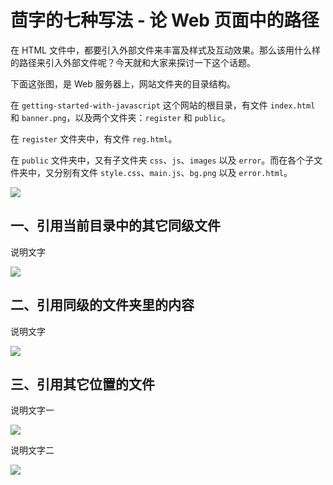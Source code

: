 # 茴字的七种写法 - 论 Web 页面中的路径

在 HTML 文件中，都要引入外部文件来丰富及样式及互动效果。那么该用什么样的路径来引入外部文件呢？今天就和大家来探讨一下这个话题。

下面这张图，是 Web 服务器上，网站文件夹的目录结构。

在 `getting-started-with-javascript` 这个网站的根目录，有文件 `index.html` 和 `banner.png`，以及两个文件夹：`register` 和 `public`。

在 `register` 文件夹中，有文件 `reg.html`。

在 `public` 文件夹中，又有子文件夹 `css`、`js`、`images` 以及 `error`。而在各个子文件夹中，又分别有文件 `style.css`、`main.js`、`bg.png` 以及 `error.html`。

![](https://gitee.com/samsara9527/Pics/raw/master/relative-path/relative-path-in-web-page_01.png)

## 一、引用当前目录中的其它同级文件

说明文字

![](https://gitee.com/samsara9527/Pics/raw/master/relative-path/relative-path-in-web-page_03.png)

## 二、引用同级的文件夹里的内容

说明文字

![](https://gitee.com/samsara9527/Pics/raw/master/relative-path/relative-path-in-web-page_02.png)

## 三、引用其它位置的文件

说明文字一

![](https://gitee.com/samsara9527/Pics/raw/master/relative-path/relative-path-in-web-page_04.png)

说明文字二

![](https://gitee.com/samsara9527/Pics/raw/master/relative-path/relative-path-in-web-page_05.png)
